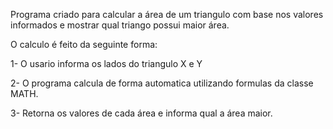Programa criado para calcular a área de um triangulo com base nos valores informados e mostrar qual triango possui maior área.
<p> O calculo é feito da seguinte forma:</p>
<p> 1- O usario informa os lados do triangulo X e Y</p>   
<p> 2- O programa calcula de forma automatica utilizando formulas da classe MATH.</p>
<p> 3- Retorna os valores de cada área e informa qual a área maior.</p>
